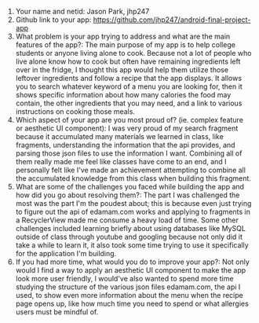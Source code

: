 1. Your name and netid: Jason Park, jhp247
2. Github link to your app: https://github.com/jhp247/android-final-project-app
3. What problem is your app trying to address and what are the main features of the app?: The main purpose of my app is to help college students or anyone living alone to cook. Because not a lot of people who live alone know how to cook but often have remaining ingredients left over in the fridge, I thought this app would help them utilize those leftover ingredients and follow a recipe that the app displays. It allows you to search whatever keyword of a menu you are looking for, then it shows specific information about how many calories the food may contain, the other ingredients that you may need, and a link to various instructions on cooking those meals.
4. Which aspect of your app are you most proud of? (ie. complex feature or aesthetic UI
component): I was very proud of my search fragment because it accumulated many materials we learned in class, like fragments, understanding the information that the api provides, and parsing those json files to use the information I want. Combining all of them really made me feel like classes have come to an end, and I personally felt like I've made an achievement attempting to combine all the accumulated knowledge from this class when building this fragment.
5. What are some of the challenges you faced while building the app and how did you go about
resolving them?: The part I was challenged the most was the part I'm the poudest about; this is because even just trying to figure out the api of edamam.com works and applying to fragments in a RecyclerView made me consume a heavy load of time. Some other challenges included learning briefly about using databases like MySQL outside of class through youtube and googling because not only did it take a while to learn it, it also took some time trying to use it specifically for the application I'm building.
6. If you had more time, what would you do to improve your app?: Not only would I find a way to apply an aesthetic UI component to make the app look more user friendly, I would've also wanted to spend more time studying the structure of the various json files edamam.com, the api I used, to show even more information about the menu when the recipe page opens up, like how much time you need to spend or what allergies users must be mindful of. 

